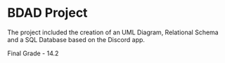 # BDAD Project
The project included the creation of an UML Diagram, Relational Schema and a SQL Database based on the Discord app.

Final Grade - 14.2
